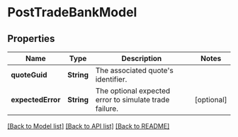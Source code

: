 # PostTradeBankModel

## Properties
Name | Type | Description | Notes
------------ | ------------- | ------------- | -------------
**quoteGuid** | **String** | The associated quote&#39;s identifier. | 
**expectedError** | **String** | The optional expected error to simulate trade failure. | [optional] 

[[Back to Model list]](../README.md#documentation-for-models) [[Back to API list]](../README.md#documentation-for-api-endpoints) [[Back to README]](../README.md)


